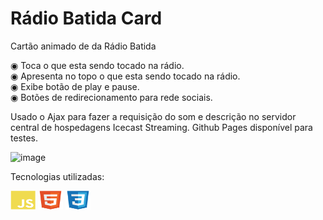 # Rádio Batida Card
Cartão animado de da Rádio Batida

◉ Toca o que esta sendo tocado na rádio. <br>
◉ Apresenta no topo o que esta sendo tocado na rádio. <br>
◉ Exibe botão de play e pause. <br>
◉ Botões de redirecionamento para rede sociais. <br>

Usado o Ajax para fazer a requisição do som e descrição no servidor central de hospedagens Icecast Streaming.
Github Pages disponível para testes.


![image](https://raw.githubusercontent.com/Brunogoniadis/CardSound-R-dioBatida/main/screenshot/R%C3%A1dio%20batida.png)

Tecnologias utilizadas:
<div style="display: inline_block">
  <img align="center" alt="Bruno-Js" height="30" width="40" src="https://raw.githubusercontent.com/devicons/devicon/master/icons/javascript/javascript-plain.svg">
  <img align="center" alt="Bruno-HTML" height="30" width="40" src="https://raw.githubusercontent.com/devicons/devicon/master/icons/html5/html5-original.svg">
  <img align="center" alt="Bruno-CSS" height="30" width="40" src="https://raw.githubusercontent.com/devicons/devicon/master/icons/css3/css3-original.svg">
</div>
